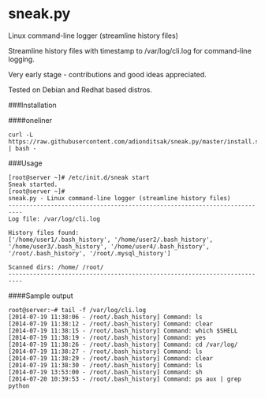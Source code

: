 sneak.py
========

Linux command-line logger (streamline history files)

Streamline history files with timestamp to /var/log/cli.log for command-line logging.

Very early stage - contributions and good ideas appreciated.

Tested on Debian and Redhat based distros.

###Installation

####oneliner

    curl -L https://raw.githubusercontent.com/adionditsak/sneak.py/master/install.sh | bash -

###Usage 

    [root@server ~]# /etc/init.d/sneak start
    Sneak started.
    [root@server ~]#
    sneak.py - Linux command-line logger (streamline history files)
    --------------------------------------------------------------------------
    Log file: /var/log/cli.log

    History files found:
    ['/home/user1/.bash_history', '/home/user2/.bash_history', '/home/user3/.bash_history', '/home/user4/.bash_history', '/root/.bash_history', '/root/.mysql_history']

    Scanned dirs: /home/ /root/
    --------------------------------------------------------------------------

####Sample output

    root@server:~# tail -f /var/log/cli.log
    [2014-07-19 11:38:06 - /root/.bash_history] Command: ls
    [2014-07-19 11:38:12 - /root/.bash_history] Command: clear
    [2014-07-19 11:38:15 - /root/.bash_history] Command: which $SHELL
    [2014-07-19 11:38:19 - /root/.bash_history] Command: yes
    [2014-07-19 11:38:26 - /root/.bash_history] Command: cd /var/log/
    [2014-07-19 11:38:27 - /root/.bash_history] Command: ls
    [2014-07-19 11:38:29 - /root/.bash_history] Command: clear
    [2014-07-19 11:38:30 - /root/.bash_history] Command: ls
    [2014-07-19 13:53:00 - /root/.bash_history] Command: sh
    [2014-07-20 10:39:53 - /root/.bash_history] Command: ps aux | grep python

